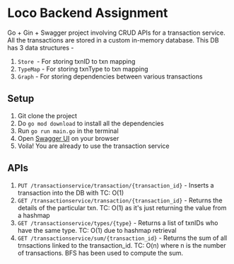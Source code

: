 # Loco Backend Assignment

Go + Gin + Swagger project involving CRUD APIs for a transaction service. All the transactions are stored in a custom in-memory database. This DB has 3 data structures - 
1. `Store `- For storing txnID to txn mapping
2. `TypeMap` - For storing txnType to txn mapping
3. `Graph` - For storing dependencies between various transactions

## Setup
1. Git clone the project
2. Do `go mod download` to install all the dependencies
3. Run `go run main.go` in the terminal
4. Open [Swagger UI](http://localhost:8080/swagger/index.html#/) on your browser
5. Voila! You are already to use the transaction service

## APIs
1. `PUT /transactionservice/transaction/{transaction_id}` - Inserts a transaction into the DB with TC: O(1)
2. `GET /transactionservice/transaction/{transaction_id}` - Returns the details of the particular txn. TC: O(1) as it's just returning the value from a hashmap
3. `GET /transactionservice/types/{type}` - Returns a list of txnIDs who have the same type. TC: O(1) due to hashmap retrieval
4. `GET /transactionservice/sum/{transaction_id}` - Returns the sum of all trnsactions linked to the transaction_id. TC: O(n) where n is the number of transactions. BFS has been used to compute the sum.